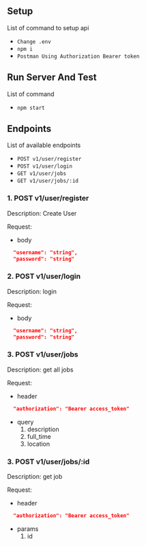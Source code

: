 ## Setup
List of command to setup api
- `Change .env`
 - `npm i`
 - `Postman Using Authorization Bearer token`

## Run Server And Test
List of command
  - `npm start`

## Endpoints
List of available endpoints
  - `POST v1/user/register`
  - `POST v1/user/login`
  - `GET v1/user/jobs`
  - `GET v1/user/jobs/:id`

### 1. POST v1/user/register
  Description: Create User

  Request:
  - body
  ```json
    "username": "string",
    "password": "string"
  ```
### 2. POST v1/user/login
  Description: login

  Request:
  - body
  ```json
    "username": "string",
    "password": "string"
  ```

### 3. POST v1/user/jobs
  Description: get all jobs

  Request:
  - header
  ```json
    "authorization": "Bearer access_token"
  ```
  - query
    1. description
    2. full_time
    3. location

### 3. POST v1/user/jobs/:id
  Description: get job

  Request:
  - header
  ```json
    "authorization": "Bearer access_token"
  ```
  - params
    1. id